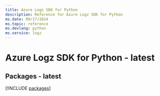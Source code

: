 ```yaml
---
title: Azure Logz SDK for Python
description: Reference for Azure Logz SDK for Python
ms.date: 09/17/2024
ms.topic: reference
ms.devlang: python
ms.service: logz
---
```

# Azure Logz SDK for Python - latest
## Packages - latest
[!INCLUDE [packages](logz-index.md)]